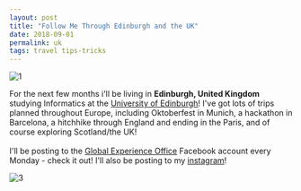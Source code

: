 ```yaml
---
layout: post
title: "Follow Me Through Edinburgh and the UK"
date: 2018-09-01
permalink: uk
tags: travel tips-tricks
---
```


![1]({{site.url}}/assets/resources-edinburgh/1.jpg)

For the next few months i'll be living in **Edinburgh, United Kingdom** studying Informatics at the [University of Edinburgh](https://www.ed.ac.uk/informatics)! I've got lots of trips planned throughout Europe, including Oktoberfest in Munich, a hackathon in Barcelona, a hitchhike through England and ending in the Paris, and of course exploring Scotland/the UK!
<br><br>
I'll be posting to the [Global Experience Office](https://www.facebook.com/media/set/?set=a.1992906974089597&type=1&l=a400d455ac)
Facebook account every Monday - check it out! I'll also be posting to my [instagram](https://instagram.com/joshspicer_)!

![3]({{site.url}}/assets/resources-edinburgh/3.jpg)
